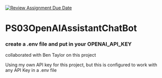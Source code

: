 [![Review Assignment Due Date](https://classroom.github.com/assets/deadline-readme-button-22041afd0340ce965d47ae6ef1cefeee28c7c493a6346c4f15d667ab976d596c.svg)](https://classroom.github.com/a/ZjtTJ8eb)
# PS03OpenAIAssistantChatBot
### create a .env file and put in your OPENAI_API_KEY

collaborated with Ben Taylor on this project

Using my own API key for this project, but this is configured to work with any API Key in a .env file

